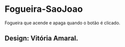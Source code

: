 # Fogueira-SaoJoao
Fogueira que acende e apaga quando o botão é clicado.

## Design: Vitória Amaral. 

